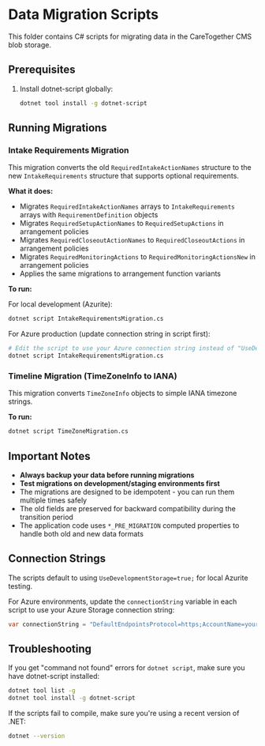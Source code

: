 # Data Migration Scripts

This folder contains C# scripts for migrating data in the CareTogether CMS blob storage.

## Prerequisites

1. Install dotnet-script globally:
   ```bash
   dotnet tool install -g dotnet-script
   ```

## Running Migrations

### Intake Requirements Migration

This migration converts the old `RequiredIntakeActionNames` structure to the new `IntakeRequirements` structure that supports optional requirements.

**What it does:**
- Migrates `RequiredIntakeActionNames` arrays to `IntakeRequirements` arrays with `RequirementDefinition` objects
- Migrates `RequiredSetupActionNames` to `RequiredSetupActions` in arrangement policies
- Migrates `RequiredCloseoutActionNames` to `RequiredCloseoutActions` in arrangement policies  
- Migrates `RequiredMonitoringActions` to `RequiredMonitoringActionsNew` in arrangement policies
- Applies the same migrations to arrangement function variants

**To run:**

For local development (Azurite):
```bash
dotnet script IntakeRequirementsMigration.cs
```

For Azure production (update connection string in script first):
```bash
# Edit the script to use your Azure connection string instead of "UseDevelopmentStorage=true;"
dotnet script IntakeRequirementsMigration.cs
```

### Timeline Migration (TimeZoneInfo to IANA)

This migration converts `TimeZoneInfo` objects to simple IANA timezone strings.

**To run:**
```bash
dotnet script TimeZoneMigration.cs
```

## Important Notes

- **Always backup your data before running migrations**
- **Test migrations on development/staging environments first**
- The migrations are designed to be idempotent - you can run them multiple times safely
- The old fields are preserved for backward compatibility during the transition period
- The application code uses `*_PRE_MIGRATION` computed properties to handle both old and new data formats

## Connection Strings

The scripts default to using `UseDevelopmentStorage=true;` for local Azurite testing.

For Azure environments, update the `connectionString` variable in each script to use your Azure Storage connection string:
```csharp
var connectionString = "DefaultEndpointsProtocol=https;AccountName=youraccount;AccountKey=yourkey;EndpointSuffix=core.windows.net";
```

## Troubleshooting

If you get "command not found" errors for `dotnet script`, make sure you have dotnet-script installed:
```bash
dotnet tool list -g
dotnet tool install -g dotnet-script
```

If the scripts fail to compile, make sure you're using a recent version of .NET:
```bash
dotnet --version
```
